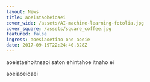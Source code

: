 ```yaml
---
layout: News
title: aoeistaoheioaei
cover_wide: /assets/AI-machine-learning-fotolia.jpg
cover_square: /assets/square_coffee.jpg
featured: false
ingress: aoesiaoetiao one aoeie
date: 2017-09-19T22:24:40.328Z
---
```

aoeistaehoitnsaoi saton ehintahoe itnaho ei

aoeiaoeioaei

